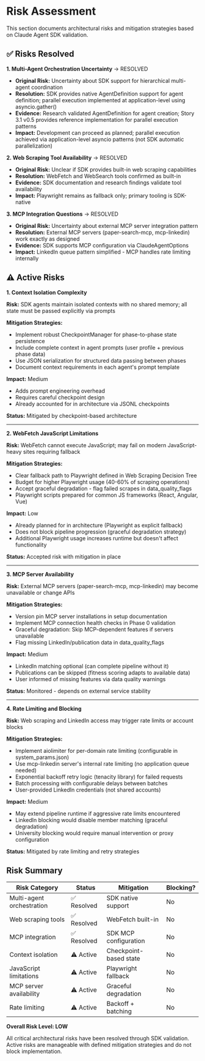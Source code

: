 # Risk Assessment

This section documents architectural risks and mitigation strategies based on Claude Agent SDK validation.

## ✅ Risks Resolved

**1. Multi-Agent Orchestration Uncertainty** → RESOLVED
- **Original Risk:** Uncertainty about SDK support for hierarchical multi-agent coordination
- **Resolution:** SDK provides native AgentDefinition support for agent definition; parallel execution implemented at application-level using asyncio.gather()
- **Evidence:** Research validated AgentDefinition for agent creation; Story 3.1 v0.5 provides reference implementation for parallel execution patterns
- **Impact:** Development can proceed as planned; parallel execution achieved via application-level asyncio patterns (not SDK automatic parallelization)

**2. Web Scraping Tool Availability** → RESOLVED
- **Original Risk:** Unclear if SDK provides built-in web scraping capabilities
- **Resolution:** WebFetch and WebSearch tools confirmed as built-in
- **Evidence:** SDK documentation and research findings validate tool availability
- **Impact:** Playwright remains as fallback only; primary tooling is SDK-native

**3. MCP Integration Questions** → RESOLVED
- **Original Risk:** Uncertainty about external MCP server integration pattern
- **Resolution:** External MCP servers (paper-search-mcp, mcp-linkedin) work exactly as designed
- **Evidence:** SDK supports MCP configuration via ClaudeAgentOptions
- **Impact:** LinkedIn queue pattern simplified - MCP handles rate limiting internally

## ⚠️ Active Risks

**1. Context Isolation Complexity**

**Risk:** SDK agents maintain isolated contexts with no shared memory; all state must be passed explicitly via prompts

**Mitigation Strategies:**
- Implement robust CheckpointManager for phase-to-phase state persistence
- Include complete context in agent prompts (user profile + previous phase data)
- Use JSON serialization for structured data passing between phases
- Document context requirements in each agent's prompt template

**Impact:** Medium
- Adds prompt engineering overhead
- Requires careful checkpoint design
- Already accounted for in architecture via JSONL checkpoints

**Status:** Mitigated by checkpoint-based architecture

---

**2. WebFetch JavaScript Limitations**

**Risk:** WebFetch cannot execute JavaScript; may fail on modern JavaScript-heavy sites requiring fallback

**Mitigation Strategies:**
- Clear fallback path to Playwright defined in Web Scraping Decision Tree
- Budget for higher Playwright usage (40-60% of scraping operations)
- Accept graceful degradation - flag failed scrapes in data_quality_flags
- Playwright scripts prepared for common JS frameworks (React, Angular, Vue)

**Impact:** Low
- Already planned for in architecture (Playwright as explicit fallback)
- Does not block pipeline progression (graceful degradation strategy)
- Additional Playwright usage increases runtime but doesn't affect functionality

**Status:** Accepted risk with mitigation in place

---

**3. MCP Server Availability**

**Risk:** External MCP servers (paper-search-mcp, mcp-linkedin) may become unavailable or change APIs

**Mitigation Strategies:**
- Version pin MCP server installations in setup documentation
- Implement MCP connection health checks in Phase 0 validation
- Graceful degradation: Skip MCP-dependent features if servers unavailable
- Flag missing LinkedIn/publication data in data_quality_flags

**Impact:** Medium
- LinkedIn matching optional (can complete pipeline without it)
- Publications can be skipped (fitness scoring adapts to available data)
- User informed of missing features via data quality warnings

**Status:** Monitored - depends on external service stability

---

**4. Rate Limiting and Blocking**

**Risk:** Web scraping and LinkedIn access may trigger rate limits or account blocks

**Mitigation Strategies:**
- Implement aiolimiter for per-domain rate limiting (configurable in system_params.json)
- Use mcp-linkedin server's internal rate limiting (no application queue needed)
- Exponential backoff retry logic (tenacity library) for failed requests
- Batch processing with configurable delays between batches
- User-provided LinkedIn credentials (not shared accounts)

**Impact:** Medium
- May extend pipeline runtime if aggressive rate limits encountered
- LinkedIn blocking would disable member matching (graceful degradation)
- University blocking would require manual intervention or proxy configuration

**Status:** Mitigated by rate limiting and retry strategies

## Risk Summary

| Risk Category | Status | Mitigation | Blocking? |
|---------------|--------|------------|-----------|
| Multi-agent orchestration | ✅ Resolved | SDK native support | No |
| Web scraping tools | ✅ Resolved | WebFetch built-in | No |
| MCP integration | ✅ Resolved | SDK MCP configuration | No |
| Context isolation | ⚠️ Active | Checkpoint-based state | No |
| JavaScript limitations | ⚠️ Active | Playwright fallback | No |
| MCP server availability | ⚠️ Active | Graceful degradation | No |
| Rate limiting | ⚠️ Active | Backoff + batching | No |

**Overall Risk Level: LOW**

All critical architectural risks have been resolved through SDK validation. Active risks are manageable with defined mitigation strategies and do not block implementation.
